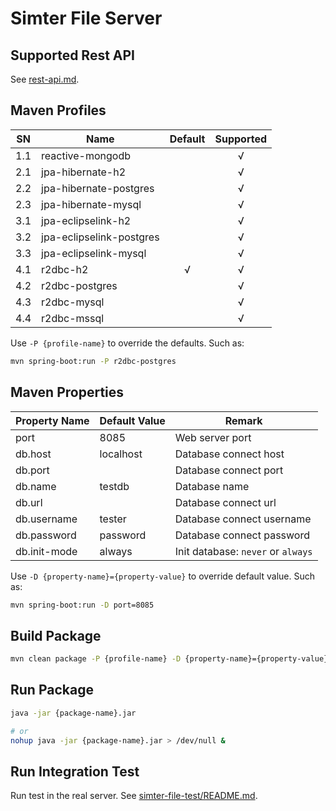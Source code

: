 #  Simter File Server

## Supported Rest API

See [rest-api.md](../docs/rest-api.md).

## Maven Profiles

| SN  | Name                     | Default | Supported |
|-----|--------------------------|:-------:|:---------:|
| 1.1 | reactive-mongodb         |         |     √     |
| 2.1 | jpa-hibernate-h2         |         |     √     |
| 2.2 | jpa-hibernate-postgres   |         |     √     |
| 2.3 | jpa-hibernate-mysql      |         |     √     |
| 3.1 | jpa-eclipselink-h2       |         |     √     |
| 3.2 | jpa-eclipselink-postgres |         |     √     |
| 3.3 | jpa-eclipselink-mysql    |         |     √     |
| 4.1 | r2dbc-h2                 |    √    |     √     |
| 4.2 | r2dbc-postgres           |         |     √     |
| 4.3 | r2dbc-mysql              |         |     √     |
| 4.4 | r2dbc-mssql              |         |     √     |

Use `-P {profile-name}` to override the defaults. Such as:

```bash
mvn spring-boot:run -P r2dbc-postgres
```

## Maven Properties

| Property Name | Default Value | Remark
|---------------|---------------|--------
| port          | 8085          | Web server port
| db.host       | localhost     | Database connect host
| db.port       |               | Database connect port
| db.name       | testdb        | Database name
| db.url        |               | Database connect url
| db.username   | tester        | Database connect username
| db.password   | password      | Database connect password
| db.init-mode  | always        | Init database: `never` or `always`

Use `-D {property-name}={property-value}` to override default value. Such as:

```bash
mvn spring-boot:run -D port=8085
```

## Build Package

```bash
mvn clean package -P {profile-name} -D {property-name}={property-value}
```

## Run Package

```bash
java -jar {package-name}.jar

# or
nohup java -jar {package-name}.jar > /dev/null &
```

## Run Integration Test

Run test in the real server. See [simter-file-test/README.md](../simter-file-test/README.md).
